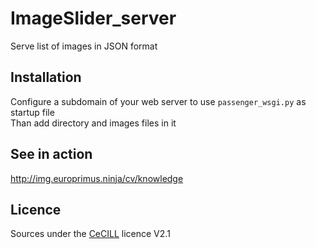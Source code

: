 # ImageSlider_server
Serve list of images in JSON format

## Installation
Configure a subdomain of your web server to use ```passenger_wsgi.py``` as startup file  
Than add directory and images files in it

## See in action
http://img.europrimus.ninja/cv/knowledge

## Licence
Sources under the [CeCILL](http://www.cecill.info/index.fr.html) licence V2.1

